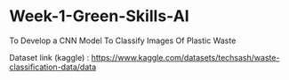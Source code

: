 # Week-1-Green-Skills-AI
To Develop a CNN Model To Classify Images Of Plastic Waste


Dataset link (kaggle) : https://www.kaggle.com/datasets/techsash/waste-classification-data/data
